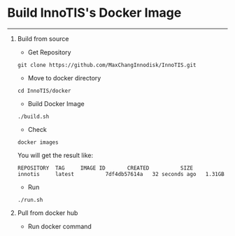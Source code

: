 # Build InnoTIS's Docker Image

---

1. Build from source

	* Get Repository
	```
	git clone https://github.com/MaxChangInnodisk/InnoTIS.git
	```

	* Move to docker directory 
	```
	cd InnoTIS/docker
	```

	* Build Docker Image
	```
	./build.sh
	```

	* Check
	```
	docker images
	```	
	You will get the result like:
	```
	REPOSITORY	TAG		IMAGE ID       CREATED          SIZE
	innotis		latest          7df4db57614a   32 seconds ago   1.31GB
	```

	* Run 
	```
	./run.sh
	```

2. Pull from docker hub

	* Run docker command
	```
	
	```
